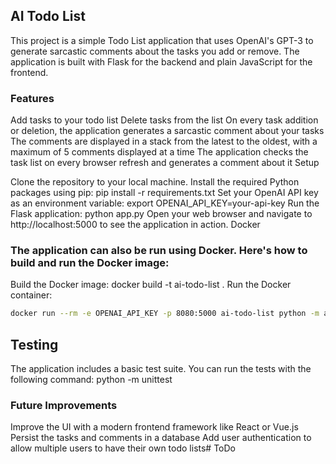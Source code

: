## AI Todo List

This project is a simple Todo List application that uses OpenAI's GPT-3 to generate sarcastic comments about the tasks you add or remove. The application is built with Flask for the backend and plain JavaScript for the frontend.

### Features

Add tasks to your todo list
Delete tasks from the list
On every task addition or deletion, the application generates a sarcastic comment about your tasks
The comments are displayed in a stack from the latest to the oldest, with a maximum of 5 comments displayed at a time
The application checks the task list on every browser refresh and generates a comment about it
Setup

Clone the repository to your local machine.
Install the required Python packages using pip: pip install -r requirements.txt
Set your OpenAI API key as an environment variable: export OPENAI_API_KEY=your-api-key
Run the Flask application: python app.py
Open your web browser and navigate to http://localhost:5000 to see the application in action.
Docker

### The application can also be run using Docker. Here's how to build and run the Docker image:

Build the Docker image: docker build -t ai-todo-list .
Run the Docker container: 
```bash
docker run --rm -e OPENAI_API_KEY -p 8080:5000 ai-todo-list python -m app
```
## Testing

The application includes a basic test suite. You can run the tests with the following command: python -m unittest

### Future Improvements

Improve the UI with a modern frontend framework like React or Vue.js
Persist the tasks and comments in a database
Add user authentication to allow multiple users to have their own todo lists# ToDo
